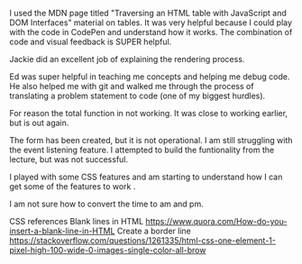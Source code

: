 I used the MDN page titled "Traversing an HTML table with JavaScript and DOM Interfaces" material on tables. It was very helpful because I could play with the code in CodePen and understand how it works. The combination of code and visual feedback is SUPER helpful. 

Jackie did an excellent job of explaining the rendering process.

Ed was super helpful in teaching me concepts and helping me debug code. He also helped me with git and walked me through the process of translating a problem statement to code (one of my biggest hurdles).

For reason the total function in not working. It was close to working earlier, but is out again.

The form has been created, but it is not operational. I am still struggling with the event listening feature. I attempted to build the funtionality from the lecture, but was not successful. 

I played with some CSS features and am starting to understand how I can get some of the features to work .

I am not sure how to convert the time to am and pm.  

CSS references
Blank lines in HTML https://www.quora.com/How-do-you-insert-a-blank-line-in-HTML
Create a border line https://stackoverflow.com/questions/1261335/html-css-one-element-1-pixel-high-100-wide-0-images-single-color-all-brow
